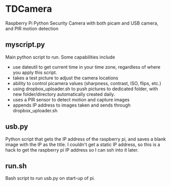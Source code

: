 # TDCamera
Raspberry Pi Python Security Camera with both picam and USB camera, and PIR motion detection

## myscript.py
Main python script to run. Some capabilities include
- use dateutil to get current time in your time zone, regardless of where you apply this script.
- takes a test picture to adjust the camera locations
- ability to control picamera values (sharpness, contrast, ISO, flips, etc.)
- using dropbox_uploader.sh to push pictures to dedicated folder, with new folder/directory automatically created daily.
- uses a PIR sensor to detect motion and capture images
- appends IP address to images taken and sends through dropbox_uploader.sh

## usb.py
Python script that gets the IP address of the raspberry pi, and saves a blank image with the IP as the title.
I couldn't get a static IP address, so this is a hack to get the raspberry pi IP address so I can ssh into it later.

## run.sh
Bash script to run usb.py on start-up of pi. 
